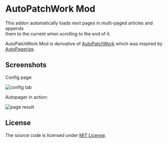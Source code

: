 AutoPatchWork Mod
==========

This addon automatically loads next pages in multi-paged articles and appends  
them to the current when scrolling to the end of it.

AutoPatchWork Mod is derivative of [AutoPatchWork](https://github.com/os0x/AutoPatchWork) which was inspired by [AutoPagerize](http://autopagerize.net).

Screenshots
-------

Config page:

![config tab](https://dithersky.files.wordpress.com/2014/08/preferences.png)

Autopager in action:

![page result](https://dithersky.files.wordpress.com/2014/08/demo_separator.png)

License
-------

The source code is licensed under [MIT License](https://opensource.org/licenses/MIT).
